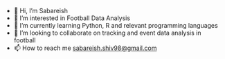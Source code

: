 - 👋 Hi, I’m Sabareish
- 👀 I’m interested in Football Data Analysis
- 🌱 I’m currently learning Python, R and relevant programming languages
- 💞️ I’m looking to collaborate on tracking and event data analysis in football
- 📫 How to reach me sabareish.shiv98@gmail.com

<!---
Sabareish98/Sabareish98 is a ✨ special ✨ repository because its `README.md` (this file) appears on your GitHub profile.
You can click the Preview link to take a look at your changes.
--->
